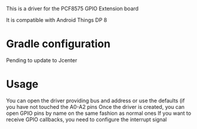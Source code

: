 This is a driver for the PCF8575 GPIO Extension board

It is compatible with Android Things DP 8

# Gradle configuration

Pending to update to Jcenter

# Usage

You can open the driver providing bus and address or use the defaults (if you have not touched the A0-A2 pins
Once the driver is created, you can open GPIO pins by name on the same fashion as normal ones
If you want to receive GPIO callbacks, you need to configure the interrupt signal
